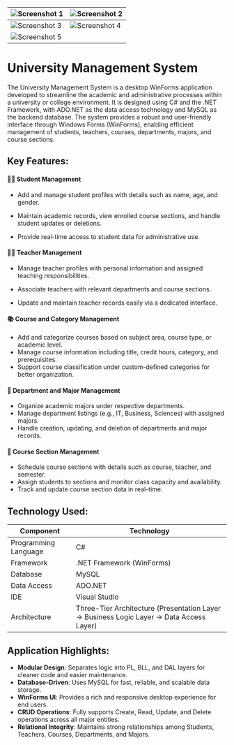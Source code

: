 | ![Screenshot 1](https://media.licdn.com/dms/image/v2/D4E22AQFe3RfHukUf5A/feedshare-shrink_2048_1536/B4EZcHGIsVGQAo-/0/1748170739565?e=1758758400&v=beta&t=oz6re2KxAj0itCs9bGHjQdWvnSYjh-cLnJCbnLbJK3s) | ![Screenshot 2](https://media.licdn.com/dms/image/v2/D4E22AQHa55yJokzAAA/feedshare-shrink_800/B4EZcHGItAHkAg-/0/1748170739482?e=1758758400&v=beta&t=7wJDgDgeTbQdsXw9P5DFoGb05AiA7hvjYRvkhl8KowY) |
|---|---|
| ![Screenshot 3](https://media.licdn.com/dms/image/v2/D4E22AQGyOFtfpu6STw/feedshare-shrink_800/B4EZcHGIsrHYAg-/0/1748170739445?e=1758758400&v=beta&t=BFJBysRFz2p1o8eyMv83DpJYBasIaFeedi1r-MPkg8Y) | ![Screenshot 4](https://media.licdn.com/dms/image/v2/D4E22AQHpSJp0MmdBgA/feedshare-shrink_1280/B4EZcHGIsWHYAk-/0/1748170739273?e=1758758400&v=beta&t=mcBROW6aixjqojJ-c6_Du_vW76zmpcHCdOKgbi2vWcM) |
| ![Screenshot 5](https://media.licdn.com/dms/image/v2/D4E22AQFBwU2Gr4ToRw/feedshare-shrink_800/B4EZcHGIsvHIAk-/0/1748170739445?e=1758758400&v=beta&t=BdZEhu8ywb5Xc-nvm9pIjPB1orC2TDuBG84uon0n4Is) |   |

# University Management System
The University Management System is a desktop WinForms application developed to streamline the academic and administrative processes within a university or college environment. It is designed using C# and the .NET Framework, with ADO.NET as the data access technology and MySQL as the backend database. The system provides a robust and user-friendly interface through Windows Forms (WinForms), enabling efficient management of students, teachers, courses, departments, majors, and course sections.

## Key Features:
#### 👨‍🎓 Student Management
- Add and manage student profiles with details such as name, age, and gender.

- Maintain academic records, view enrolled course sections, and handle student updates or deletions.

- Provide real-time access to student data for administrative use.

#### 👨‍🏫 Teacher Management
- Manage teacher profiles with personal information and assigned teaching responsibilities.

- Associate teachers with relevant departments and course sections.

- Update and maintain teacher records easily via a dedicated interface.

#### 📚 Course and Category Management
- Add and categorize courses based on subject area, course type, or academic level.  
- Manage course information including title, credit hours, category, and prerequisites.  
- Support course classification under custom-defined categories for better organization.  

#### 🏫 Department and Major Management
- Organize academic majors under respective departments.  
- Manage department listings (e.g., IT, Business, Sciences) with assigned majors.  
- Handle creation, updating, and deletion of departments and major records.  

#### 🧾 Course Section Management
- Schedule course sections with details such as course, teacher, and semester.  
- Assign students to sections and monitor class capacity and availability.  
- Track and update course section data in real-time.  

## Technology Used:
Component | Technology  
---|---  
Programming Language | C#  
Framework | .NET Framework (WinForms)  
Database | MySQL  
Data Access | ADO.NET  
IDE | Visual Studio  
Architecture | Three-Tier Architecture (Presentation Layer → Business Logic Layer → Data Access Layer)  

## Application Highlights:
- **Modular Design**: Separates logic into PL, BLL, and DAL layers for cleaner code and easier maintenance.  
- **Database-Driven**: Uses MySQL for fast, reliable, and scalable data storage.  
- **WinForms UI**: Provides a rich and responsive desktop experience for end users.  
- **CRUD Operations**: Fully supports Create, Read, Update, and Delete operations across all major entities.  
- **Relational Integrity**: Maintains strong relationships among Students, Teachers, Courses, Departments, and Majors.  

